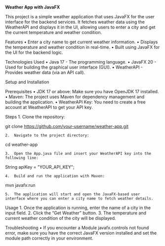 **Weather App with JavaFX**

This project is a simple weather application that uses JavaFX for the user interface for the backend services. It fetches weather data using the WeatherAPI and displays it in the UI, allowing users to enter a city and get the current temperature and weather condition.

Features
	•	Enter a city name to get current weather information.
	•	Displays the temperature and weather condition in real-time.
	•	Built using JavaFX for the UI  for the backend logic.

Technologies Used
	•	Java 17 - The programming language.
	•	JavaFX 20 - Used for building the graphical user interface (GUI).
	•	WeatherAPI - Provides weather data (via an API call).

Setup and Installation

Prerequisites
	•	JDK 17 or above: Make sure you have OpenJDK 17 installed.
	•	Maven: The project uses Maven for dependency management and building the application.
	•	WeatherAPI Key: You need to create a free account at WeatherAPI to get your API key.

Steps
	1.	Clone the repository:

git clone https://github.com/your-username/weather-app.git


	2.	Navigate to the project directory:

cd weather-app


	3.	Open the App.java file and insert your WeatherAPI key into the following line:

String apiKey = "YOUR_API_KEY";


	4.	Build and run the application with Maven:

mvn javafx:run


	5.	The application will start and open the JavaFX-based user interface where you can enter a city name to fetch weather details.

Usage
	1.	Once the application is running, enter the name of a city in the input field.
	2.	Click the “Get Weather” button.
	3.	The temperature and current weather condition of the city will be displayed.

Troubleshooting
	•	If you encounter a Module javafx.controls not found error, make sure you have the correct JavaFX version installed and set the module path correctly in your environment.
